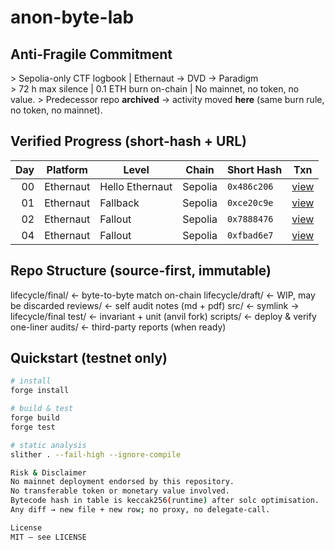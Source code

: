 # anon-byte-lab
## Anti-Fragile Commitment
&gt; Sepolia-only CTF logbook | Ethernaut → DVD → Paradigm  
&gt; 72 h max silence | 0.1 ETH burn on-chain | No mainnet, no token, no value. 
&gt; Predecessor repo **archived** → activity moved **here** (same burn rule, no token, no mainnet).

## Verified Progress (short-hash + URL)
| Day | Platform | Level | Chain | Short Hash | Txn |
|----:|----------|--------|--------|------------|-----|
| 00 | Ethernaut | Hello Ethernaut | Sepolia | `0x486c206` | [view](https://sepolia.etherscan.io/tx/0x486c2064880165979fc5412c1deb1e4ac33e0e5f7516cbf685ed4947c9175bd6) |
| 01 | Ethernaut | Fallback | Sepolia | `0xce20c9e` | [view](https://sepolia.etherscan.io/tx/0xce20c9efcd810fbd1e0def37fd24c42be9e23eca140e7e600a60b3718ef47122) |
| 02 | Ethernaut | Fallout  | Sepolia | `0x7888476` | [view](https://sepolia.etherscan.io/tx/0x7888476ef2158c0b9053a69a67ec40691804a44998a1032d07f284b976c5d8a6) |
| 04 | Ethernaut | Fallout  | Sepolia | `0xfbad6e7` | [view](https://sepolia.etherscan.io/tx/0xfbad6e7505b2305aa1ac9c1f476053317b8f55df81562dcc0798e89813519b72) |
## Repo Structure (source-first, immutable)
lifecycle/final/   ← byte-to-byte match on-chain
lifecycle/draft/   ← WIP, may be discarded
reviews/           ← self audit notes (md + pdf)
src/               ← symlink → lifecycle/final
test/              ← invariant + unit (anvil fork)
scripts/           ← deploy & verify one-liner
audits/            ← third-party reports (when ready)

## Quickstart (testnet only)
```bash
# install
forge install

# build & test
forge build
forge test

# static analysis
slither . --fail-high --ignore-compile

Risk & Disclaimer
No mainnet deployment endorsed by this repository.
No transferable token or monetary value involved.
Bytecode hash in table is keccak256(runtime) after solc optimisation.
Any diff → new file + new row; no proxy, no delegate-call.

License
MIT — see LICENSE
